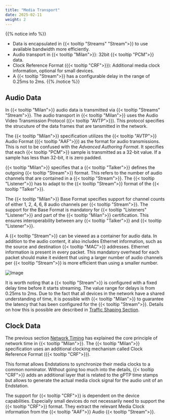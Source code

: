 ```yaml
---
title: "Media Transport"
date: 2025-02-11
weight: 2
---
```


{{% notice info %}}
- Data is encapsulated in {{< tooltip "Streams" "Stream">}} to use available bandwidth more efficiently.
- Audio transport in {{< tooltip "Milan">}}: 32bit {{< tooltip "PCM">}} data.
- Clock Reference Format ({{< tooltip "CRF">}}): Additional media clock information, optional for small devices.
- A {{< tooltip "Stream">}} has a configurable delay in the range of 0.25ms to 2ms.
{{% /notice %}}

## Audio Data

In {{< tooltip "Milan">}} audio data is transmitted via {{< tooltip "Streams" "Stream">}}. The audio transport in {{< tooltip "Milan">}} uses the Audio Video Transmission Protocol ({{< tooltip "AVTP">}}). This protocol specifies the strucuture of the data frames that are tansmitted in the network.

The {{< tooltip "Milan">}} specification utilizes the {{< tooltip "AVTP">}} Audio Format ({{< tooltip "AAF">}}) as the format for audio transmissions. This is not to be confused with the *Advanced Authoring Format*. It specifies that each {{< tooltip "PCM">}} sample is transmitted as a 32-bit value. If a sample has less than 32-bit, it is zero padded.

{{< tooltip "Milan">}} specifies that a {{< tooltip "Talker">}} defines the outgoing {{< tooltip "Stream">}} format. This refers to the number of audio channels that are contained in a {{< tooltip "Stream">}}. The {{< tooltip "Listener">}} has to adapt to the {{< tooltip "Stream">}} format of the {{< tooltip "Talker">}}.

The {{< tooltip "Milan">}} Base Format specifies support for channel counts of either 1, 2, 4, 6, 8 audio channels per {{< tooltip "Stream">}}. The support for the Base Format is mandatory for {{< tooltip "Listeners" "Listener">}} and part of the {{< tooltip "Milan">}} certification. This ensures interoperability between any {{< tooltip "Talker">}} and {{< tooltip "Listener">}}.

<div class="text-image-container">
  <div class="text">
    <p>A {{< tooltip "Stream">}} can be viewed as a container for audio data. In addition to the audio content, it also includes Ethernet information, such as the source and destination {{< tooltip "MAC">}} addresses. Ethernet information is present in every packet. This mandatory overhead for each packet should make it evident that using a larger number of audio channels per {{< tooltip "Stream">}} is more efficient than using a smaller number.</p>
  </div>
  <div class="image">
    <img src="/images/Stream-format.drawio.svg" alt="Image" style="max-width: 100%; height: auto;">
  </div>
</div>

It is worth noting that a {{< tooltip "Stream">}} is configured with a fixed delay time before it starts streaming. The value range for delays is from 0.25ms to 2ms. Due to the fact that all devices in the network have a shared understanding of time, it is possible with {{< tooltip "Milan">}} to guarantee the latency that has been configured for the {{< tooltip "Stream">}}. Details on how this is possible are described in [Traffic Shaping Section](../03_traffic-shaping/_index.md).

## Clock Data

The previous section [Network Timing](../00_network-timing/_index.md) has explained the core principle of network time in {{< tooltip "Milan">}}. The {{< tooltip "Milan">}} specification uses an additional clocking mechanism called Clock Reference Format ({{< tooltip "CRF">}}).

This format allows Endstations to synchronize their media clocks to a common nominator. Without going too much into the details, {{< tooltip "CRF">}} adds an additional layer that is related to the gPTP time stamps but allows to generate the actual media clock signal for the audio unit of an Endstation.

The support for {{< tooltip "CRF">}} is dependent on the device capabilities. Especially small devices do not necessarily need to support the {{< tooltip "CRF">}} format. They extract the relevant Media Clock information from the {{< tooltip "AAF">}} Audio {{< tooltip "Stream">}}.